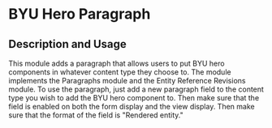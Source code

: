 # BYU Hero Paragraph

## Description and Usage

This module adds a paragraph that allows users to put BYU hero components in whatever content type they choose to. The module implements the Paragraphs module and the Entity Reference Revisions module. To use the paragraph, just add a new paragraph field to the content type you wish to add the BYU hero component to. Then make sure that the field is enabled on both the form display and the view display. Then make sure that the format of the field is "Rendered entity."